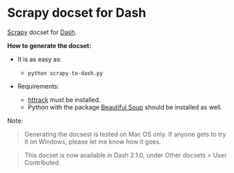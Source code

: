 Scrapy docset for Dash
===========

[Scrapy](http://scrapy.org) docset for [Dash](http://kapeli.com/dash).


__How to generate the docset:__

- It is as easy as:
	- ``python scrapy-to-dash.py``

- Requirements:

	- [httrack](http://www.httrack.com/) must be installed.
	- Python with the package [Beautiful Soup](https://pypi.python.org/pypi/beautifulsoup4/4.3.2) should be installed as well.


Note:
> Generating the docsest is tested on Mac OS only. If anyone gets to try it on Windows, please let me know how it goes.

> This docset is now available in Dash 2.1.0, under Other docsets > User Contributed.